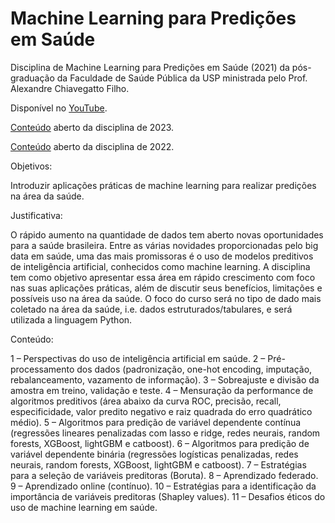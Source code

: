 # Machine Learning para Predições em Saúde

Disciplina de Machine Learning para Predições em Saúde (2021) da pós-graduação da Faculdade de Saúde Pública da USP ministrada pelo Prof. Alexandre Chiavegatto Filho.

Disponível no [YouTube](https://www.youtube.com/playlist?list=PLpvV74h3lihLdYrlnhlx_phy4pFZeZsKx).

[Conteúdo](https://edisciplinas.usp.br/course/view.php?id=113967) aberto da disciplina de 2023.

[Conteúdo](https://edisciplinas.usp.br/course/view.php?id=104896) aberto da disciplina de 2022.

Objetivos:

Introduzir aplicações práticas de machine learning para realizar predições na
área da saúde.

Justificativa:

O rápido aumento na quantidade de dados tem aberto novas oportunidades para a
saúde brasileira. Entre as várias novidades proporcionadas pelo big data em saúde, uma das mais
promissoras é o uso de modelos preditivos de inteligência artificial, conhecidos como machine
learning. A disciplina tem como objetivo apresentar essa área em rápido crescimento com foco nas suas
aplicações práticas, além de discutir seus benefícios, limitações e possíveis uso na área da saúde. O
foco do curso será no tipo de dado mais coletado na área da saúde, i.e. dados estruturados/tabulares, e será utilizada a linguagem Python.

Conteúdo:

1 – Perspectivas do uso de inteligência artificial em saúde.
2 – Pré-processamento dos dados (padronização, one-hot encoding, imputação,
rebalanceamento, vazamento de informação).
3 – Sobreajuste e divisão da amostra em treino, validação e teste.
4 – Mensuração da performance de algoritmos preditivos (área abaixo da curva ROC,
precisão, recall, especificidade, valor predito negativo e raiz quadrada do erro quadrático
médio).
5 – Algoritmos para predição de variável dependente contínua (regressões lineares
penalizadas com lasso e ridge, redes neurais, random forests, XGBoost, lightGBM e
catboost).
6 – Algoritmos para predição de variável dependente binária (regressões logísticas
penalizadas, redes neurais, random forests, XGBoost, lightGBM e catboost).
7 – Estratégias para a seleção de variáveis preditoras (Boruta).
8 – Aprendizado federado.
9 – Aprendizado online (contínuo).
10 – Estratégias para a identificação da importância de variáveis preditoras (Shapley values).
11 – Desafios éticos do uso de machine learning em saúde.

